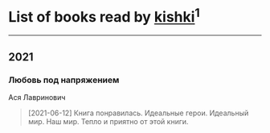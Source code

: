 # List of books read by [kishki](https://plus.google.com/u/0/106256274804767210019/)<sup>1</sup>
---

## 2021

### Любовь под напряжением
Ася Лавринович
> [2021-06-12] Книга понравилась. Идеальные герои. Идеальный мир. Наш мир. Тепло и приятно от этой книги.



